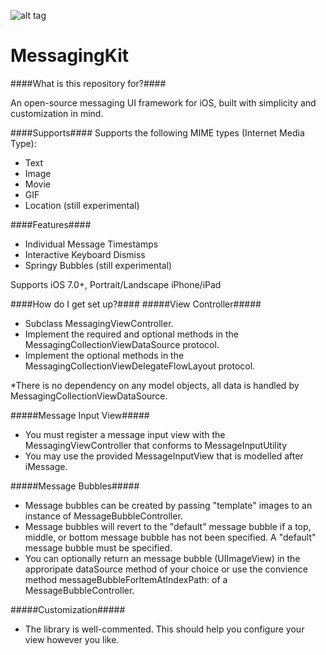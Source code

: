 ![alt tag](https://cloud.githubusercontent.com/assets/5367914/5310054/ceb41222-7bfa-11e4-858e-2c6a7fe4c055.gif)


MessagingKit
============

####What is this repository for?####

An open-source messaging UI framework for iOS, built with simplicity and customization in mind.

####Supports####
 Supports the following MIME types (Internet Media Type):
 - Text
 - Image
 - Movie
 - GIF
 - Location (still experimental)

####Features####
- Individual Message Timestamps
- Interactive Keyboard Dismiss
- Springy Bubbles (still experimental)

Supports iOS 7.0+, Portrait/Landscape iPhone/iPad

####How do I get set up?####
#####View Controller#####
- Subclass MessagingViewController.
- Implement the required and optional methods in the MessagingCollectionViewDataSource protocol.
- Implement the optional methods in the MessagingCollectionViewDelegateFlowLayout protocol.

*There is no dependency on any model objects, all data is handled by MessagingCollectionViewDataSource.

#####Message Input View#####
- You must register a message input view with the MessagingViewController that conforms to MessageInputUtility
- You may use the provided MessageInputView that is modelled after iMessage.

#####Message Bubbles#####
- Message bubbles can be created by passing "template" images to an instance of MessageBubbleController.
- Message bubbles will revert to the "default" message bubble if a top, middle, or bottom message bubble has not been specified. A "default" message bubble must be specified.
- You can optionally return an message bubble (UIImageView) in the approripate dataSource method of your choice or use the convience method messageBubbleForItemAtIndexPath: of a MessageBubbleController.

#####Customization#####
- The library is well-commented. This should help you configure your view however you like.
